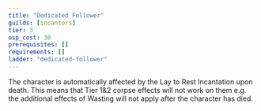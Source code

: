 ```yaml
---
title: "Dedicated Follower"
guilds: [incantors]
tier: 3
osp_cost: 30
prerequisites: []
requirements: []
ladder: "dedicated-follower"
---
```

The character is automatically affected by the Lay to Rest Incantation upon death. This means that Tier 1&2 corpse effects will not work on them e.g. the additional effects of Wasting will not apply after the character has died.